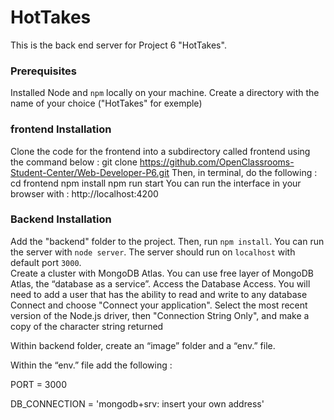 # HotTakes #
This is the back end server for Project 6 "HotTakes".
### Prerequisites ###
Installed Node and `npm` locally on your machine.
Create a directory with the name of your choice ("HotTakes" for exemple)
### frontend Installation ###
Clone the code for the frontend into a subdirectory called frontend using the command below :
git clone https://github.com/OpenClassrooms-Student-Center/Web-Developer-P6.git
Then, in terminal, do the following : 
cd frontend
npm install
npm run start
You can run the interface in your browser with :  http://localhost:4200
### Backend Installation ###
Add the "backend" folder to the project.
Then, run `npm install`. 
You can run the server with `node server`. 
The server should run on `localhost` with default port `3000`.  
Create a cluster with MongoDB Atlas.
You can use free layer of MongoDB Atlas, the “database as a service”.
Access the Database Access. You will need to add a user that has the ability to read and write to any database
Connect and choose "Connect your application". 
Select the most recent version of the Node.js driver, then "Connection String Only", and make a copy of the character string returned

Within backend folder, create an “image” folder and a “env.” file.

Within the “env.” file add the following :

PORT  = 3000

DB_CONNECTION = 'mongodb+srv: insert your own address'